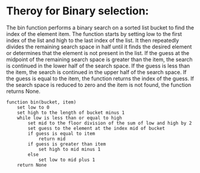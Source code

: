 # Theroy for Binary selection:


The bin function performs a binary search on a sorted list bucket to find the index of the element item. The function starts by setting low to the first index of the list and high to the last index of the list. It then repeatedly divides the remaining search space in half until it finds the desired element or determines that the element is not present in the list. If the guess at the midpoint of the remaining search space is greater than the item, the search is continued in the lower half of the search space. If the guess is less than the item, the search is continued in the upper half of the search space. If the guess is equal to the item, the function returns the index of the guess. If the search space is reduced to zero and the item is not found, the function returns None.

```vbnet
function bin(bucket, item)
    set low to 0
    set high to the length of bucket minus 1
    while low is less than or equal to high
        set mid to the floor division of the sum of low and high by 2
        set guess to the element at the index mid of bucket
        if guess is equal to item
            return mid
        if guess is greater than item
            set high to mid minus 1
        else
            set low to mid plus 1
    return None
```